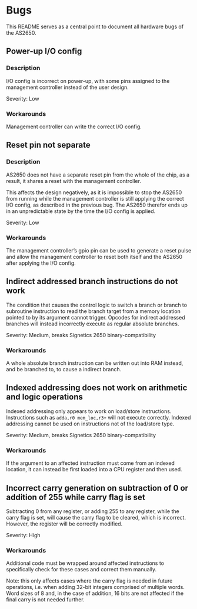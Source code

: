 # Bugs
This README serves as a central point to document all hardware bugs of the AS2650.

## Power-up I/O config
### Description
I/O config is incorrect on power-up, with some pins assigned to the management controller instead of the user design.

Severity: Low
### Workarounds
Management controller can write the correct I/O config.

## Reset pin not separate
### Description
AS2650 does not have a separate reset pin from the whole of the chip, as a result, it shares a reset with the management controller.

This affects the design negatively, as it is impossible to stop the AS2650 from running while the management controller is still applying the correct I/O config, as described in the previous bug. The AS2650 therefor ends up in an unpredictable state by the time the I/O config is applied.

Severity: Low
### Workarounds
The management controller’s gpio pin can be used to generate a reset pulse and allow the management controller to reset both itself and the AS2650 after applying the I/O config.

## Indirect addressed branch instructions do not work
The condition that causes the control logic to switch a branch or branch to subroutine instruction to read the branch target from a memory location pointed to by its argument cannot trigger.
Opcodes for indirect addressed branches will instead incorrectly execute as regular absolute branches.

Severity: Medium, breaks Signetics 2650 binary-compatibility
### Workarounds
A whole absolute branch instruction can be written out into RAM instead, and be branched to, to cause a indirect branch.

## Indexed addressing does not work on arithmetic and logic operations
Indexed addressing only appears to work on load/store instructions. Instructions such as `adda,r0 mem_loc,r3+` will not execute correctly. Indexed addressing cannot be used on instructions not of the load/store type.

Severity: Medium, breaks Signetics 2650 binary-compatibility
### Workarounds
If the argument to an affected instruction must come from an indexed location, it can instead be first loaded into a CPU register and then used.

## Incorrect carry generation on subtraction of 0 or addition of 255 while carry flag is set
Subtracting 0 from any register, or adding 255 to any register, while the carry flag is set, will cause the carry flag to be cleared, which is incorrect. However, the register will be correctly modified.

Severity: High
### Workarounds
Additional code must be wrapped around affected instructions to specifically check for these cases and correct them manually.

Note: this only affects cases where the carry flag is needed in future operations, i.e. when adding 32-bit integers comprised of multiple words. Word sizes of 8 and, in the case of addition, 16 bits are not affected if the final carry is not needed further.
